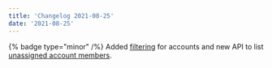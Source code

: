 ```yaml
---
title: 'Changelog 2021-08-25'
date: '2021-08-25'
---
```

{% badge type="minor" /%} Added [filtering](/docs/commerce-cloud/accounts/using-account-management-api/account-management-api-overview#filtering) for accounts and new API to list [unassigned account members](/docs/commerce-cloud/accounts/using-account-membership-api/get-all-unassigned-account-members).
